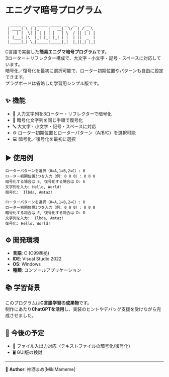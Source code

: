 # エニグマ暗号プログラム

```
  _____ _   _ _____ _____ __  __   ___    
 | ____| \ | |_    |   __|  \/  | / _ \   
 |   | |  \| | | | | |   | \  / || |_| |  
 | |___| |\  |_| |_| |_| | |  | ||  _  |  
 |_____|_| \_|_____|_____|_|  |_||_| |_|  
```

C言語で実装した**簡易エニグマ暗号プログラム**です。  
3ローター＋リフレクター構成で、大文字・小文字・記号・スペースに対応しています。  
暗号化／復号化を最初に選択可能で、ローター初期位置やパターンも自由に設定できます。  
プラグボードは省略した学習用シンプル版です。

## ✨ 機能

- 📝 入力文字列を3ローター・リフレクターで暗号化
- 🔄 暗号化文字列を同じ手順で復号化  
- 🔤 大文字・小文字・記号・スペースに対応
- ⚙️ ローター初期位置とローターパターン（A/B/C）を選択可能
- 💻 暗号化／復号化を最初に選択

## ▶️ 使用例

```
ローターパターンを選択（0=A,1=B,2=C）: 0
ローター初期位置3つを入力（例: 0 0 0）: 0 0 0
暗号化する場合は E, 復号化する場合は D: E
文字列を入力: Hello, World!
暗号化:  Ilbda, Amtaz!　
```

```
ローターパターンを選択（0=A,1=B,2=C）: 0
ローター初期位置3つを入力（例: 0 0 0）: 0 0 0
暗号化する場合は E, 復号化する場合は D: D
文字列を入力:  Ilbda, Amtaz!
復号化: Hello, World!  
```

## ⚙️ 開発環境

- **言語**: C (C99準拠)
- **IDE**: Visual Studio 2022
- **OS**: Windows
- **種類**: コンソールアプリケーション

## 📚 学習背景

このプログラムは**C言語学習の成果物**です。  
制作にあたり**ChatGPTを活用**し、実装のヒントやデバッグ支援を受けながら完成させました。

## 🔮 今後の予定

- 📂 ファイル入出力対応（テキストファイルの暗号化/復号化）
- 🖥️ GUI版の検討

---

👤 **Author**: 神酒まめ[MikiMameme]
